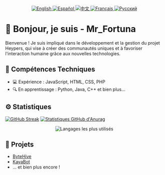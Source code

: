 <!-- lang: fr -->
<div align="center">
  <a href="locales/en.md">
    <img src="https://img.shields.io/badge/langue-English-brightgreen" alt="English" />
  </a>
  <a href="locales/es.md">
    <img src="https://img.shields.io/badge/langue-Español-brightgreen" alt="Español" />
  </a>
  <a href="locales/zh.md">
    <img src="https://img.shields.io/badge/langue-Chinois-brightgreen" alt="中文" />
  </a>
  <a href="locales/fr.md">
    <img src="https://img.shields.io/badge/langue-Français-brightgreen" alt="Français" />
  </a>
  <a href="locales/ru.md">
    <img src="https://img.shields.io/badge/langue-Russe-brightgreen" alt="Русский" />
  </a>
</div>

# 👋 Bonjour, je suis - Mr_Fortuna

Bienvenue ! Je suis impliqué dans le développement et la gestion du projet Heypers, qui vise à créer des communautés uniques et à favoriser l'interaction humaine grâce aux nouvelles technologies.

## 🧠 Compétences Techniques

- 💻 Expérience : JavaScript, HTML, CSS, PHP
- 🔍 En apprentissage : Python, Java, C++ et bien plus...

## ⚙️ Statistiques

[![GitHub Streak](https://streak-stats.demolab.com/?user=mrf0rtuna4&theme=dark&mode=weekly&currStreakNum=2FD3EB&fire=pink&sideLabels=F00&date_format=[Y.]n.j)](https://git.io/streak-stats)
[![Statistiques GitHub d'Anurag](https://github-readme-stats.vercel.app/api?username=mrf0rtuna4&show_icons=true&theme=dark)](https://github.com/anuraghazra/github-readme-stats)
<div align="center">
  <img src="https://github-readme-stats.vercel.app/api/top-langs/?username=mrf0rtuna4&layout=compact&theme=dark" alt="Langages les plus utilisés" />
</div>

## 🚀 Projets

- [ByteHive](https://github.com/ByteHive-Dev)
- [KayaBot](https://github.com/mrf0rtuna4/KayaBot)
- ... et bien plus encore !
